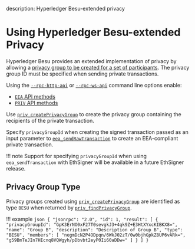 description: Hyperledger Besu-extended privacy
<!--- END of page meta data -->

# Using Hyperledger Besu-extended Privacy 

Hyperledger Besu provides an extended implementation of privacy by allowing a [privacy
group to be created for a set of participants](../../Concepts/Privacy/Privacy-Groups.md). The privacy group ID 
must be specified when sending private transactions. 

Using the [`--rpc-http-api`](../../Reference/CLI/CLI-Syntax.md#rpc-http-api) or [`--rpc-ws-api`](../../Reference/CLI/CLI-Syntax.md#rpc-ws-api)
command line options enable: 

* [`EEA` API methods](../../Reference/API-Methods.md#eea-methods) 
* [`PRIV` API methods](../../Reference/API-Methods.md#priv-methods)

Use [`priv_createPrivacyGroup`](../../Reference/API-Methods.md#priv_createprivacygroup) to 
create the privacy group containing the recipients of the private transaction. 

Specify `privacyGroupId` when creating the signed transaction passed as an input parameter to [`eea_sendRawTransaction`](../../Reference/API-Methods.md#eea_sendrawtransaction)
to create an EEA-compliant private transaction. 

!!! note
    Support for specifying `privacyGroupId` when using `eea_sendTransaction` with EthSigner will be available in
    a future EthSigner release. 
    
## Privacy Group Type 

Privacy groups created using  [`priv_createPrivacyGroup`](../../Reference/API-Methods.md#priv_createprivacygroup)
are identified as type `BESU` when returned by [`priv_findPrivacyGroup`](../../Reference/API-Methods.md#priv_findprivacygroup).

!!! example 
    ```json
    {
      "jsonrpc": "2.0",
      "id": 1,
      "result": [
         {
           "privacyGroupId": "GpK3ErNO0xF27T0sevgkJ3+4qk9Z+E3HtXYxcKIBKX8=",
           "name": "Group B",
           "description": "Description of Group B",
           "type": "BESU",
           "members": [
             "negmDcN2P4ODpqn/6WkJ02zT/0w0bjhGpkZ8UP6vARk=",
             "g59BmTeJIn7HIcnq8VQWgyh/pDbvbt2eyP0Ii60aDDw="
           ]
         }
      ]
    }
    ```